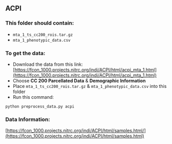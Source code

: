 ## ACPI

### This folder should contain:
- ``mta_1_ts_cc200_rois.tar.gz``
- ``mta_1_phenotypic_data.csv``

### To get the data:
- Download the data from this link: [https://fcon_1000.projects.nitrc.org/indi/ACPI/html/acpi_mta_1.html](https://fcon_1000.projects.nitrc.org/indi/ACPI/html/acpi_mta_1.html)
- Choose **CC 200 Parcellated Data** & **Demographic Information**
- Place ``mta_1_ts_cc200_rois.tar.gz`` & ``mta_1_phenotypic_data.csv`` into this folder
- Run this command:

```
python preprocess_data.py acpi
```

### Data Information:

[https://fcon_1000.projects.nitrc.org/indi/ACPI/html/samples.html/](https://fcon_1000.projects.nitrc.org/indi/ACPI/html/samples.html)

